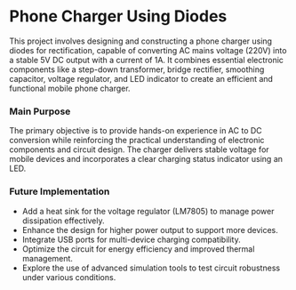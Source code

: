 # Phone Charger Using Diodes
This project involves designing and constructing a phone charger using diodes for rectification, capable of converting AC mains voltage (220V) into a stable 5V DC output with a current of 1A. It combines essential electronic components like a step-down transformer, bridge rectifier, smoothing capacitor, voltage regulator, and LED indicator to create an efficient and functional mobile phone charger.

### Main Purpose
The primary objective is to provide hands-on experience in AC to DC conversion while reinforcing the practical understanding of electronic components and circuit design. The charger delivers stable voltage for mobile devices and incorporates a clear charging status indicator using an LED.

### Future Implementation
- Add a heat sink for the voltage regulator (LM7805) to manage power dissipation effectively.
- Enhance the design for higher power output to support more devices.
- Integrate USB ports for multi-device charging compatibility.
- Optimize the circuit for energy efficiency and improved thermal management.
- Explore the use of advanced simulation tools to test circuit robustness under various conditions.
